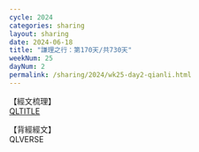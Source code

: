 ```yaml
---
cycle: 2024
categories: sharing
layout: sharing
date: 2024-06-18
title: "謙理之行：第170天/共730天"
weekNum: 25
dayNum: 2
permalink: /sharing/2024/wk25-day2-qianli.html
---
```

【經文梳理】  
[QLTITLE](QLLINK)

【背經經文】  
QLVERSE
